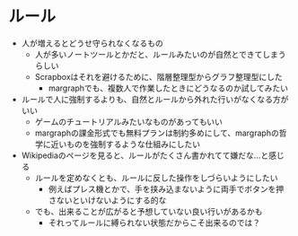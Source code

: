 # ルール

- 人が増えるとどうせ守られなくなるもの
  - 人が多いノートツールとかだと、ルールみたいのが自然とできてしまうらしい
  - Scrapboxはそれを避けるために、階層整理型からグラフ整理型にした
    - margraphでも、複数人で作業したときにどうなるのか試してみたい
- ルールで人に強制するよりも、自然とルールから外れた行いがなくなる方がいい
  - ゲームのチュートリアルみたいなものがあってもいい
  - margraphの課金形式でも無料プランは制約多めにして、margraphの哲学に近いものを強制するような仕組みにしたい
- Wikipediaのページを見ると、ルールがたくさん書かれてて嫌だな...と感じる
  - ルールを定めなくとも、ルールに反した操作をしづらいようにしたい
    - 例えばプレス機とかで、手を挟み込まないように両手でボタンを押さないといけないようにする的な
  - でも、出来ることが広がると予想していない良い行いがあるかも
    - それってルールに縛られない状態だからこそ出来るのでは？

